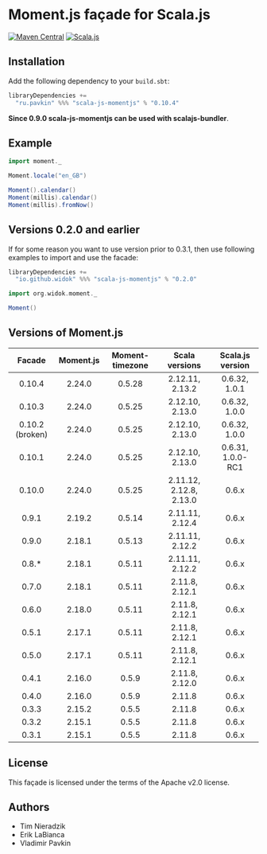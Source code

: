 # Moment.js façade for Scala.js

[![Maven Central](https://img.shields.io/maven-central/v/ru.pavkin/scala-js-momentjs_sjs0.6_2.12.svg)](https://github.com/vpavkin/scala-js-momentjs)
[![Scala.js](https://www.scala-js.org/assets/badges/scalajs-1.0.0.svg)](https://www.scala-js.org)

## Installation
Add the following dependency to your `build.sbt`:

```scala
libraryDependencies +=
  "ru.pavkin" %%% "scala-js-momentjs" % "0.10.4"
```

**Since 0.9.0 scala-js-momentjs can be used with scalajs-bundler**.

## Example
```scala
import moment._

Moment.locale("en_GB")

Moment().calendar()
Moment(millis).calendar()
Moment(millis).fromNow()
```

## Versions 0.2.0 and earlier
If for some reason you want to use version prior to 0.3.1, then use following examples to import and use the facade:

```scala
libraryDependencies +=
  "io.github.widok" %%% "scala-js-momentjs" % "0.2.0"
```

```scala
import org.widok.moment._

Moment()
```

## Versions of Moment.js

| Facade | Moment.js | Moment-timezone | Scala versions | Scala.js version |
| :-----:|:---------:|:---------------:|:---------------:|:---------------:
| 0.10.4 | 2.24.0    | 0.5.28          | 2.12.11, 2.13.2| 0.6.32, 1.0.1|
| 0.10.3 | 2.24.0    | 0.5.25          | 2.12.10, 2.13.0| 0.6.32, 1.0.0|
| 0.10.2 (broken) | 2.24.0    | 0.5.25          | 2.12.10, 2.13.0| 0.6.32, 1.0.0|
| 0.10.1 | 2.24.0    | 0.5.25          | 2.12.10, 2.13.0| 0.6.31, 1.0.0-RC1|
| 0.10.0 | 2.24.0    | 0.5.25          | 2.11.12, 2.12.8, 2.13.0| 0.6.x |
| 0.9.1  | 2.19.2    | 0.5.14          | 2.11.11, 2.12.4 | 0.6.x |
| 0.9.0  | 2.18.1    | 0.5.13          | 2.11.11, 2.12.2 | 0.6.x |
| 0.8.*  | 2.18.1    | 0.5.11          | 2.11.11, 2.12.2 | 0.6.x |
| 0.7.0  | 2.18.1    | 0.5.11          | 2.11.8, 2.12.1  | 0.6.x |
| 0.6.0  | 2.18.0    | 0.5.11          | 2.11.8, 2.12.1  | 0.6.x |
| 0.5.1  | 2.17.1    | 0.5.11          | 2.11.8, 2.12.1  | 0.6.x |
| 0.5.0  | 2.17.1    | 0.5.11          | 2.11.8, 2.12.1  | 0.6.x |
| 0.4.1  | 2.16.0    | 0.5.9           | 2.11.8, 2.12.0  | 0.6.x |
| 0.4.0  | 2.16.0    | 0.5.9           | 2.11.8          | 0.6.x |
| 0.3.3  | 2.15.2    | 0.5.5           | 2.11.8          | 0.6.x |
| 0.3.2  | 2.15.1    | 0.5.5           | 2.11.8          | 0.6.x |
| 0.3.1  | 2.15.1    | 0.5.5           | 2.11.8          | 0.6.x |

## License
This façade is licensed under the terms of the Apache v2.0 license.

## Authors
* Tim Nieradzik
* Erik LaBianca
* Vladimir Pavkin

